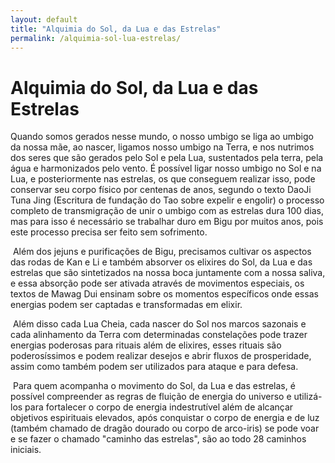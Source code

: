 ```yaml
---
layout: default
title: "Alquimia do Sol, da Lua e das Estrelas"
permalink: /alquimia-sol-lua-estrelas/
---
```


# Alquimia do Sol, da Lua e das Estrelas
 

Quando somos gerados nesse mundo, o nosso umbigo se liga ao umbigo da nossa mãe, ao nascer, ligamos nosso umbigo na Terra, e nos nutrimos dos seres que são gerados pelo Sol e pela Lua, sustentados pela terra, pela água e harmonizados pelo vento.
É possível ligar nosso umbigo no Sol e na Lua, e posteriormente nas estrelas, os que conseguem realizar isso, pode conservar seu corpo físico por centenas de anos, segundo o texto DaoJi Tuna Jing (Escritura de fundação do Tao sobre expelir e engolir) o processo completo de transmigração de unir o umbigo com as estrelas dura 100 dias, mas para isso é necessário se trabalhar duro em Bigu por muitos anos, pois este processo precisa ser feito sem sofrimento.  

​
Além dos jejuns e purificações de Bigu, precisamos cultivar os aspectos das rodas de Kan e Li e também absorver os elixires do Sol, da Lua e das estrelas que são sintetizados na nossa boca juntamente com a nossa saliva, e essa absorção pode ser ativada através de movimentos especiais, os textos de Mawag Dui ensinam sobre os momentos específicos onde essas energias podem ser captadas e transformadas em elixir.  

​
Além disso cada Lua Cheia, cada nascer do Sol nos marcos sazonais e cada alinhamento da Terra com determinadas constelações pode trazer energias poderosas para rituais além de elixires, esses rituais são poderosíssimos e podem realizar desejos e abrir fluxos de prosperidade, assim como também podem ser utilizados para ataque e para defesa.  

​
Para quem acompanha o movimento do Sol, da Lua e das estrelas, é possível compreender as regras de fluição de energia do universo e utilizá-los para fortalecer o corpo de energia indestrutível além de alcançar objetivos espirituais elevados, após conquistar o corpo de energia e de luz (também chamado de dragão dourado ou corpo de arco-iris) se pode voar e se fazer o chamado "caminho das estrelas", são ao todo 28 caminhos iniciais. 